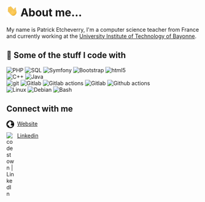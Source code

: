 # <img src="https://raw.githubusercontent.com/Caballerog/caballerog/master/wave.gif" width="30px"> About me...

My name is Patrick Etcheverry, I'm a computer science teacher from France and currently working at the [University Institute of Technology of Bayonne](https://www.iutbayonne.univ-pau.fr/).

## 🔧 Some of the stuff I code with
<p>

  <img alt="PHP" src="https://img.shields.io/badge/-PHP-27ae60?style=flat-square&logo=php&logoColor=white" />
    <img alt="SQL" src="https://img.shields.io/badge/-SQL-important?style=flat-square&logo=MySQL&logoColor=white" />
  <img alt="Symfony" src="https://img.shields.io/badge/-Symfony-2980b9?style=flat-square&logo=symfony&logoColor=white" />
      <img alt="Bootstrap" src="https://img.shields.io/badge/-Bootstrap-E10098?style=flat-square&logo=bootstrap&logoColor=white" />   
   <img alt="html5" src="https://img.shields.io/badge/-HTML5-8e44ad?style=flat-square&logo=html5&logoColor=white" /> 
  
   <br/>
   <img alt="C++" src="https://img.shields.io/badge/-C++-2980b9?style=flat-square&logo=c%2B%2B&logoColor=white" />  
  <img alt="Java" src="https://img.shields.io/badge/Java-9b59b6?style=flat-square&logo=java&logoColor=white" />   
   
  <br/>
  <img alt="git" src="https://img.shields.io/badge/-Git-e74c3c?style=flat-square&logo=git&logoColor=white" />
    <img alt="Gitlab" src="https://img.shields.io/badge/Gitlab-2980b9?style=flat-square&logo=gitlab&logoColor=white" />
  <img alt="Gitlab actions" src="https://img.shields.io/badge/-Gitlab_Actions-16a085?style=flat-square&logo=github-actions&logoColor=white" />
  <img alt="Gitlab" src="https://img.shields.io/badge/Github-34495e?style=flat-square&logo=github&logoColor=white" />
  <img alt="Github actions" src="https://img.shields.io/badge/Github_Actions-e67e22?style=flat-square&logo=github-actions&logoColor=white" />

  <br/>
  <img alt="Linux" src="https://img.shields.io/badge/-Linux-bdc3c7?style=flat-square&logo=Linux&logoColor=black" />
    <img alt="Debian" src="https://img.shields.io/badge/-Debian-c0392b?style=flat-square&logo=Debian&logoColor=white" />
  <img alt="Bash" src="https://img.shields.io/badge/-Bash-2980b9?style=flat-square&logo=GNU-Bash&logoColor=white" /> 
 </p>

## Connect with me
<img align="left" alt="codestown.com" width="20px" src="https://raw.githubusercontent.com/iconic/open-iconic/master/svg/globe.svg" />&nbsp; [ Website](https://www.iutbayonne.univ-pau.fr/~etchever/)
<br/>

<img align="left" alt="codestown | LinkedIn" width="20px" src="https://cdn.jsdelivr.net/npm/simple-icons@v3/icons/linkedin.svg" />&nbsp;&nbsp;[Linkedin](https://www.linkedin.com/in/patrick-etcheverry-b1aa1687/)
<br />

